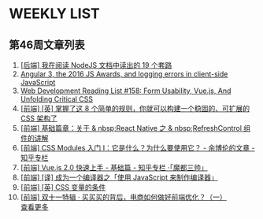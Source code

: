 # WEEKLY LIST        
## 第46周文章列表       
1. [[后端] 我在阅读 NodeJS 文档中读出的 19 个套路](http://gold.xitu.io/entry/58233a212f301e005c3b913a)       
2. [Angular 3, the 2016 JS Awards, and logging errors in client-side JavaScript](http://javascriptweekly.com/issues/309)       
3. [Web Development Reading List #158: Form Usability, Vue.js, And Unfolding Critical CSS](https://www.smashingmagazine.com/2016/11/web-development-reading-list-158/)       
4. [[前端] [英] 掌握了这 8 个简单的规则，你就可以构建一个稳固的、可扩展的 CSS 架构了](http://gold.xitu.io/entry/58219292128fe1005a190fd2)       
5. [[前端] 基础篇章：关于 & nbsp;React Native 之 & nbsp;RefreshControl 组件的讲解](http://gold.xitu.io/entry/5824f9fea22b9d00670a8271)       
6. [[前端] CSS Modules 入门 Ⅰ：它是什么？为什么要使用它？ - 余博伦的文章 - 知乎专栏](http://gold.xitu.io/entry/58264c492e958a005ea40351)       
7. [[前端] Vue.js 2.0 快速上手 - 基础篇 - 知乎专栏 ·「魔都三帅」](http://gold.xitu.io/entry/58234b9ba0bb9f0058d3be70)       
8. [[前端] [译] 成为一个编译器之「使用 JavaScript 来制作编译器」](http://gold.xitu.io/entry/582343555bbb500059056d4b)       
9. [[前端] [英] CSS 变量的条件](http://gold.xitu.io/entry/58219fe3128fe1005a19a08f)       
10. [[前端] 双十一特辑 · 买买买的背后，电商如何做好前端优化？（一）](http://gold.xitu.io/entry/5824894f128fe1005a2f7eb9)       
[查看更多](https://github.com/iv-web/ivweb-weekly/blob/master/weekly/2016/week_46/)